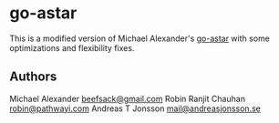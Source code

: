 go-astar
========

This is a modified version of Michael Alexander's [go-astar](https://github.com/beefsack/go-astar) with some optimizations and flexibility fixes.

Authors
-------

Michael Alexander <beefsack@gmail.com>
Robin Ranjit Chauhan <robin@pathwayi.com>
Andreas T Jonsson <mail@andreasjonsson.se>

